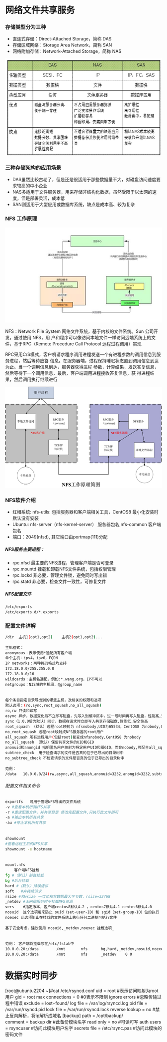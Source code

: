 # 网络文件共享服务

### 存储类型分为三种
* 直连式存储：Direct-Attached Storage，简称 DAS
* 存储区域网络：Storage Area Network，简称 SAN
* 网络附加存储：Network-Attached Storage，简称 NAS

<img src="../images/nasdassan01.png">

### 三种存储架构的应用场景
* DAS虽然比较古老了，但是还是很适用于那些数据量不大，对磁盘访问速度要求较高的中小企业
* NAS多适用于文件服务器，用来存储非结构化数据，虽然受限于以太网的速度，但是部署灵活，成本低
* SAN则适用于大型应用或数据库系统，缺点是成本高、较为复杂

### NFS 工作原理
<img src="../images/nfs01.png">

NFS：Network File System 网络文件系统，基于内核的文件系统。Sun 公司开发，通过使用 NFS，用
户和程序可以像访问本地文件一样访问远端系统上的文件，基于RPC（Remote Procedure Call 
Protocol 远程过程调用）实现

RPC采用C/S模式，客户机请求程序调用进程发送一个有进程参数的调用信息到服务进程，然后等待应答
信息。在服务器端，进程保持睡眠状态直到调用信息到达为止。当一个调用信息到达，服务器获得进程
参数，计算结果，发送答复信息，然后等待下一个调用信息，最后，客户端调用进程接收答复信息，获
得进程结果，然后调用执行继续进行

<img src="../images/nfs002.png">

###  NFS软件介绍
* 红帽系统: nfs-utils: 包括服务器和客户端相关工具，CentOS8 最小化安装时默认没有安装
* Ubuntu: nfs-server（nfs-kernel-server） 服各器包名,nfs-common 客户端包名
* 端口：2049(nfsd), 其它端口由portmap(111)分配

##### NFS服务主要进程：
* rpc.nfsd 最主要的NFS进程，管理客户端是否可登录
* rpc.mountd 挂载和卸载NFS文件系统，包括权限管理
* rpc.lockd 非必要，管理文件锁，避免同时写出错
* rpc.statd 非必要，检查文件一致性，可修复文件

##### NFS配置文件
```bash
/etc/exports
/etc/exports.d/*.exports
```


### 配置文件详解
```bash
/dir  主机1(opt1,opt2)    主机2(opt1,opt2)...

主机格式：
anonymous：表示使用*通配所有客户端
单个主机：ipv4，ipv6，FQDN
IP networks：两种掩码格式均支持
172.18.0.0/255.255.0.0
172.18.0.0/16
wildcards：主机名通配，例如:*.wang.org，IP不可以
netgroups：NIS域的主机组，@group_name


每个条目指定目录导出到的哪些主机，及相关的权限和选项
默认选项：(ro,sync,root_squash,no_all_squash)
ro,rw 只读和读写
async 异步，数据变化后不立即写磁盘，先写入到缓冲区中，过一段时间再写入磁盘，性能高,安全性低
sync（1.0.0后为默认）同步，数据在请求时立即写入共享存储磁盘,性能低,安全性高
root_squash （默认）远程root映射为 nfsnobody,UID为65534，CentOS8 为nobody,CentOS 7以前的版本为nfsnobody
no_root_squash 远程root映射成NFS服务器的root用户
all_squash 所有远程用户(包括root)都变成nfsnobody,CentOS8 为nobody
no_all_squash （默认）保留共享文件的UID和GID
anonuid和anongid 指明匿名用户映射为特定用户UID和组GID，而非nobody,可配合all_squash使用,注意:目录需要给此用户权限,否则无法访问,后面跟数值而不是名称
subtree_check  用于检查请求的文件是否真的位于已导出的目录树中
no_subtree_check 不检查请求的文件是否真的位于已导出的目录树中

范例：
/data   10.0.0.0/24(rw,async,all_squash,anonuid=3232,anongid=3232,subtree_check)
```
###### 配置文件相关命令
```bash
exportfs   可用于管理NFS导出的文件系统
-v #查看本机所有NFS共享
-r #重读配置文件，并共享目录 修改完配置文件,只执行此文件即可
-a #输出本机所有共享
-au #停止本机所有共享


showmount
#查看远程主机的NFS共享
showmount -e hostname  


mount.nfs
    客户端NFS挂载
fg #（默认）前台挂载
bg #后台挂载
hard #（默认）持续请求
soft   #非持续请求
rsize #和wsize 一次读和写数据最大字节数，rsize=32768
_netdev #无网络服务时不挂载NFS资源
vers    #指定版本，客户端centos8默认4.2 ，centos7默认4.1 centos6默认4.0
nosuid  这个选项用来防止 suid（set-user-ID）和 sgid（set-group-ID）位的执行
noexec 此选项阻止在挂载的文件系统上执行任何二进制可执行文件

基于安全考虑，建议使用 nosuid,_netdev,noexec 挂载选项_


范例： 客户端将挂载写在/etc/fstab中
10.0.0.20:/data        /mnt       nfs      bg,hard,_netdev,nosuid,noexec    0 0
10.0.0.20:/data        /mnt       nfs      _netdev    0 0

```

# 数据实时同步

[root@ubuntu2204 ~]#cat /etc/rsyncd.conf
uid = root      #表示访问映射为root用户
gid = root
max connections = 0 #0表示不限制
ignore errors       #忽略传输过程中错误
exclude = lost+found/
log file = /var/log/rsyncd.log
pid file = /var/run/rsyncd.pid
lock file = /var/run/rsyncd.lock
reverse lookup = no  #禁止反向解析，将ip解析成域名
[backup]
path = /opt/backup/     
comment = backup dir  #此备份模块名字
read only = no   #可读可写
auth users = rsyncuser  #访问此模块用户名字
secrets file = /etc/rsync.pas   #访问此模块的密码文件


